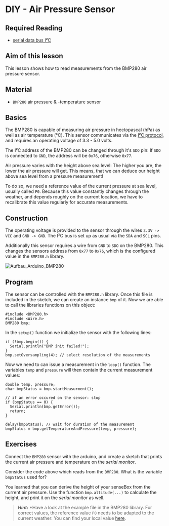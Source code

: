 # DIY - Air Pressure Sensor

## Required Reading
- [serial data bus I²C](../../basics/i2c.md)

## Aim of this lesson
This lesson shows how to read measurements from the BMP280 air pressure sensor.

## Material

- `BMP280` air pressure & -temperature sensor

## Basics

<!--sec data-title="BMP280 Sensor" data-id="grundlagensensor" data-collapse=true ces-->
The BMP280 is capable of measuring air pressure in hectopascal (hPa) as well as air temperature (°C).
This sensor communicates via the [I²C protocol](../../basics/i2c.md), and requires an operating voltage of 3.3 - 5.0 volts.

The I²C address of the BMP280 can be changed through it's `SDO` pin:
If `SDO` is connected to `GND`, the address will be `0x76`, otherwise `0x77`.
<!-- endsec -->

<!--sec data-title="Inferring height from air pressure" data-id="grundlagenhoehe" data-collapse=true ces-->
Air pressure varies with the height above sea level:
The higher you are, the lower the air pressure will get.
This means, that we can deduce our height above sea level from a pressure measurement!

To do so, we need a reference value of the current pressure at sea level, usually called `P0`.
Because this value constantly changes through the weather, and depends roughly on the current location,
  we have to recalibrate this value regularly for accurate measurements.
  <!-- endsec -->

## Construction
The operating voltage is provided to the sensor through the wires `3.3V -> VCC` and `GND -> GND`.
The I²C bus is set up as usual via the `SDA` and `SCL` pins.

Additionally this sensor requires a wire from `GND` to `SDO` on the BMP280.
This changes the sensors address from `0x77` to `0x76`, which is the configured value in the `BMP280.h` library.

![Aufbau_Arduino_BMP280](https://raw.githubusercontent.com/sensebox/resources/master/images/edu/Aufbau_Arduino_BMP280.png)

## Program
The sensor can be controlled with the `BMP280.h` library.
Once this file is included in the sketch, we can create an instance `bmp` of it.
Now we are able to call the libraries functions on this object:

```arduino
#include <BMP280.h>
#include <Wire.h>
BMP280 bmp;
```

In the `setup()` function we initialize the sensor with the following lines:

```arduino
if (!bmp.begin()) {
  Serial.println("BMP init failed!");
}
bmp.setOversampling(4); // select resolution of the measurements
```

Now we need to can issue a measurement in the `loop()` function.
The variables `temp` and `pressure` will then contain the current measurement values:

```arduino
double temp, pressure;
char bmpStatus = bmp.startMeasurment();

// if an error occured on the sensor: stop
if (bmpStatus == 0) {
  Serial.println(bmp.getError());
  return;
}

delay(bmpStatus); // wait for duration of the measurement
bmpStatus = bmp.getTemperatureAndPressure(temp, pressure);
```

## Exercises
<!--sec data-title="Exercise 1" data-id="aufg1" data-collapse=true ces-->
Connect the `BMP280` sensor with the arduino, and create a sketch that prints the current air pressure and temperature on the *serial monitor*.
<!-- endsec -->

<!--sec data-title="Exercise 2" data-id="aufg2" data-collapse=true ces-->
Consider the code above which reads from the `BMP280`.
What is the variable `bmpStatus` used for?
<!-- endsec -->

<!--sec data-title="Exercise 3" data-id="aufg3" data-collapse=true ces-->
You learned that you can derive the height of your senseBox from the current air pressure.
Use the function `bmp.altitude(...)` to calculate the height, and print it on the *serial monitor* as well.

> ***Hint:*** *Have a look at the example file in the BMP280 library. For correct values, the reference value `P0` needs to be adapted to the current weather: You can find your local value [here](https://www.meteoblue.com/en/weather/webmap/index/?variable=mslp_pressure&level=surface&lines=none).
<!-- endsec -->

